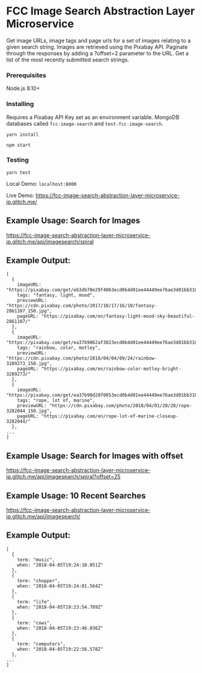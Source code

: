 # FCC Image Search Abstraction Layer Microservice

Get image URLs, image tags and page urls for a set of images relating to a given search string.
Images are retrieved using the Pixabay API.
Paginate through the responses by adding a ?offset=2 parameter to the URL.
Get a list of the most recently submitted search strings.

### Prerequisites

Node.js 8.10+

### Installing

Requires a Pixabay API Key set as an environment variable.
MongoDB databases called `fcc-image-search` and `test-fcc-image-search`.

```
yarn install

npm start
```

### Testing

`yarn test`

Local Demo: `localhost:8000`

Live Demo: https://fcc-image-search-abstraction-layer-microservice-jp.glitch.me/


## Example Usage: Search for Images

https://fcc-image-search-abstraction-layer-microservice-jp.glitch.me/api/imagesearch/spiral

## Example Output:
```
[
  {
    imageURL: "https://pixabay.com/get/eb3db70e29f4063ecd0b4d01ee44449ee76ae3d01bb3184694f0c17d.jpg",
    tags: "fantasy, light, mood",
    previewURL: "https://cdn.pixabay.com/photo/2017/10/17/16/10/fantasy-2861107_150.jpg",
    pageURL: "https://pixabay.com/en/fantasy-light-mood-sky-beautiful-2861107/"
  },
  {
    imageURL: "https://pixabay.com/get/ea37b9062af3023ecd0b4d01ee44449ee76ae3d01bb3184694f0c17d.jpg",
    tags: "rainbow, color, motley",
    previewURL: "https://cdn.pixabay.com/photo/2018/04/04/09/24/rainbow-3289273_150.jpg",
    pageURL: "https://pixabay.com/en/rainbow-color-motley-bright-3289273/"
  },
  {
    imageURL: "https://pixabay.com/get/ea37b90d28f0053ecd0b4d01ee44449ee76ae3d01bb3184694f0c17d.jpg",
    tags: "rope, lot of, marine",
    previewURL: "https://cdn.pixabay.com/photo/2018/04/01/20/28/rope-3282044_150.jpg",
    pageURL: "https://pixabay.com/en/rope-lot-of-marine-closeup-3282044/"
  },
...
]
```

## Example Usage: Search for Images with offset

https://fcc-image-search-abstraction-layer-microservice-jp.glitch.me/api/imagesearch/spiral?offset=25

## Example Usage: 10 Recent Searches

https://fcc-image-search-abstraction-layer-microservice-jp.glitch.me/api/imagesearch/

## Example Output:

```
[
  {
    term: "music",
    when: "2018-04-05T19:24:10.051Z"
  },
  {
    term: "chopper",
    when: "2018-04-05T19:24:01.564Z"
  },
  {
    term: "life",
    when: "2018-04-05T19:23:54.789Z"
  },
  {
    term: "cows",
    when: "2018-04-05T19:23:46.036Z"
  },
  {
    term: "computers",
    when: "2018-04-05T19:22:56.578Z"
  },
...
]
```

